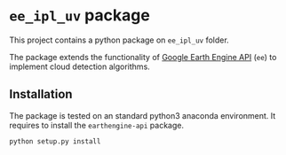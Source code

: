 # `ee_ipl_uv` package

This project contains a python package on `ee_ipl_uv` folder.

The package extends the functionality of [Google Earth Engine API](https://developers.google.com/earth-engine/#api) (`ee`) to
implement cloud detection algorithms.

## Installation
The package is tested on an standard python3 anaconda environment. It requires to install the `earthengine-api` package.
```bash
python setup.py install
```
